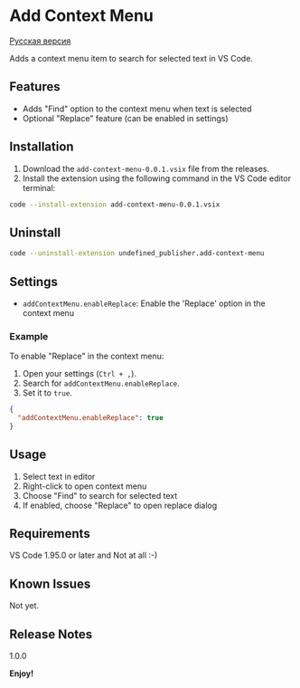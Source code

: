 # Add Context Menu

[Русская версия](README.ru.md)

Adds a context menu item to search for selected text in VS Code.

## Features
- Adds "Find" option to the context menu when text is selected
- Optional "Replace" feature (can be enabled in settings)

## Installation
1. Download the `add-context-menu-0.0.1.vsix` file from the releases.
2. Install the extension using the following command in the VS Code editor terminal:
```bash
code --install-extension add-context-menu-0.0.1.vsix
```

## Uninstall
```bash
code --uninstall-extension undefined_publisher.add-context-menu
```

## Settings
- `addContextMenu.enableReplace`: Enable the 'Replace' option in the context menu

### Example
To enable "Replace" in the context menu:
1. Open your settings (`Ctrl + ,`).
2. Search for `addContextMenu.enableReplace`.
3. Set it to `true`.

```json
{
  "addContextMenu.enableReplace": true
}
```

## Usage
1. Select text in editor
2. Right-click to open context menu
3. Choose "Find" to search for selected text
4. If enabled, choose "Replace" to open replace dialog

## Requirements
VS Code 1.95.0 or later and Not at all :-)

## Known Issues
Not yet.

## Release Notes
1.0.0

**Enjoy!**